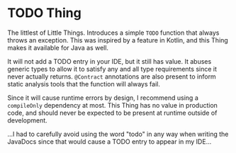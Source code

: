 # TODO Thing

The littlest of Little Things.
Introduces a simple `TODO` function that always throws an exception.
This was inspired by a feature in Kotlin, and this Thing makes it available for Java as well.

It will not add a TODO entry in your IDE, but it still has value.
It abuses generic types to allow it to satisfy any and all type requirements since it never actually returns.
`@Contract` annotations are also present to inform static analysis tools that the function will always fail.

Since it will cause runtime errors by design, I recommend using a `compileOnly` dependency at most.
This Thing has no value in production code, and should never be expected to be present at runtime outside of
development.

...I had to carefully avoid using the word "todo" in any way when writing the JavaDocs since that would cause a TODO
entry to appear in my IDE...
